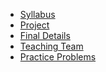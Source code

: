 - [Syllabus](syllabus)
- [Project](project)
- [Final Details](final) 
- [Teaching Team](teaching-team)
- [Practice Problems](practice/index.html)
<!-- - [AI Policy](ai-policy) -->
<!-- - [Course Schedule](schedule) --> 
<!-- - [Lecture Notes](lecture-notes) -->
<!-- - [Assignments & Labs](assignment-lab-details) -->
<!-- - [Resources](resources) -->
<!-- - [Feedback](feedback) -->